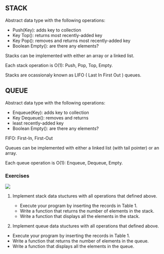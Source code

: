 ## STACK

Abstract data type with the following operations:

* Push(Key): adds key to collection
* Key Top(): returns most recently-added key
* Key Pop(): removes and returns most recently-added key
* Boolean Empty(): are there any elements?

Stacks can be implemented with either an array or a linked list.

Each stack operation is O(1): Push, Pop, Top, Empty.

Stacks are ocassionaly known as LIFO ( Last In First Out ) queues.

## QUEUE

Abstract data type with the following operations:

* Enqueue(Key): adds key to collection
* Key Dequeue(): removes and returns
* least recently-added key
* Boolean Empty(): are there any elements?

FIFO: First-In, First-Out

Queues  can  be  implemented  with  either a  linked  list  (with  tail  pointer)  or  an array.

Each queue operation is O(1): Enqueue, Dequeue, Empty.

### Exercises

<img class="img-responsive" src="https://acsariyildiz.github.io/images/py0.png">


1. Implement stack data stuctures with all operations that defined above. 
    
    * Execute your program by inserting the records in Table 1.
    * Write a function that returns the number of elements in the stack.
    * Write a function that displays all the elements in the stack.


2. Implement queue data stuctures with all operations that defined above. 
  * Execute your program by inserting the records in Table 1.
  * Write a function that returns the number of elements in the queue.
  * Write a function that displays all the elements in the queue.
